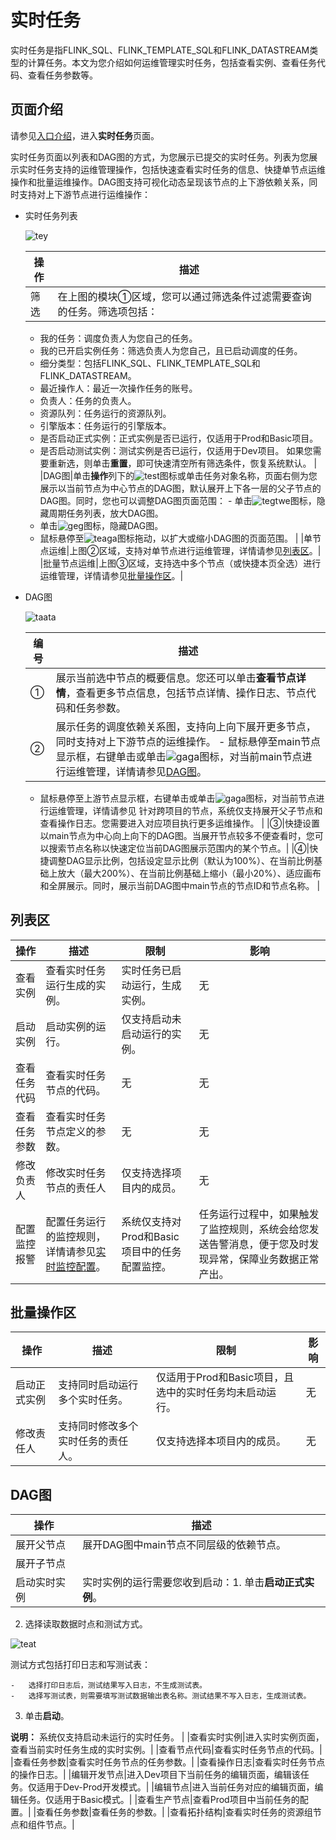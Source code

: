 # 实时任务

实时任务是指FLINK\_SQL、FLINK\_TEMPLATE\_SQL和FLINK\_DATASTREAM类型的计算任务。本文为您介绍如何运维管理实时任务，包括查看实例、查看任务代码、查看任务参数等。

## 页面介绍

请参见[入口介绍](/cn.zh-CN/运维中心/概述.md)，进入**实时任务**页面。

实时任务页面以列表和DAG图的方式，为您展示已提交的实时任务。列表为您展示实时任务支持的运维管理操作，包括快速查看实时任务的信息、快捷单节点运维操作和批量运维操作。DAG图支持可视化动态呈现该节点的上下游依赖关系，同时支持对上下游节点进行运维操作：

-   实时任务列表

    ![tey](https://static-aliyun-doc.oss-accelerate.aliyuncs.com/assets/img/zh-CN/4373240061/p164587.png)

    |操作|描述|
    |--|--|
    |筛选|在上图的模块①区域，您可以通过筛选条件过滤需要查询的任务。筛选项包括：

    -   我的任务：调度负责人为您自己的任务。
    -   我的已开启实例任务：筛选负责人为您自己，且已启动调度的任务。
    -   细分类型：包括FLINK\_SQL、FLINK\_TEMPLATE\_SQL和FLINK\_DATASTREAM。
    -   最近操作人：最近一次操作任务的账号。
    -   负责人：任务的负责人。
    -   资源队列：任务运行的资源队列。
    -   引擎版本：任务运行的引擎版本。
    -   是否启动正式实例：正式实例是否已运行，仅适用于Prod和Basic项目。
    -   是否启动测试实例：测试实例是否已运行，仅适用于Dev项目。
如果您需要重新选，则单击**重置**，即可快速清空所有筛选条件，恢复系统默认。 |
    |DAG图|单击**操作**列下的![test](https://static-aliyun-doc.oss-accelerate.aliyuncs.com/assets/img/zh-CN/1192520061/p148710.png)图标或单击任务对象名称，页面右侧为您展示以当前节点为中心节点的DAG图，默认展开上下各一层的父子节点的DAG图。同时，您也可以调整DAG图页面范围：    -   单击![tegtwe](https://static-aliyun-doc.oss-accelerate.aliyuncs.com/assets/img/zh-CN/1192520061/p148915.png)图标，隐藏周期任务列表，放大DAG图。
    -   单击![geg](https://static-aliyun-doc.oss-accelerate.aliyuncs.com/assets/img/zh-CN/6605376061/p186582.png)图标，隐藏DAG图。
    -   鼠标悬停至![teaga](https://static-aliyun-doc.oss-accelerate.aliyuncs.com/assets/img/zh-CN/6605376061/p186583.png)图标拖动，以扩大或缩小DAG图的页面范围。 |
    |单节点运维|上图②区域，支持对单节点进行运维管理，详情请参见[列表区](#section_ktd_rc2_own)。|
    |批量节点运维|上图③区域，支持选中多个节点（或快捷本页全选）进行运维管理，详情请参见[批量操作区](#section_86s_3v1_oul)。|

-   DAG图

    ![taata](https://static-aliyun-doc.oss-accelerate.aliyuncs.com/assets/img/zh-CN/2487417061/p186928.png)

    |编号|描述|
    |--|--|
    |①|展示当前选中节点的概要信息。您还可以单击**查看节点详情**，查看更多节点信息，包括节点详情、操作日志、节点代码和任务参数。|
    |②|展示任务的调度依赖关系图，支持向上向下展开更多节点，同时支持对上下游节点的运维操作。    -   鼠标悬停至main节点显示框，右键单击或单击![gaga](https://static-aliyun-doc.oss-accelerate.aliyuncs.com/assets/img/zh-CN/2987086061/p186770.png)图标，对当前main节点进行运维管理，详情请参见[DAG图](#section_b6m_4nh_cbb)。
    -   鼠标悬停至上游节点显示框，右键单击或单击![gaga](https://static-aliyun-doc.oss-accelerate.aliyuncs.com/assets/img/zh-CN/2987086061/p186770.png)图标，对当前节点进行运维管理，详情请参见
针对跨项目的节点，系统仅支持展开父子节点和查看操作日志。您需要进入对应项目执行更多运维操作。 |
    |③|快捷设置以main节点为中心向上向下的DAG图。当展开节点较多不便查看时，您可以搜索节点名称以快速定位当前DAG图展示范围内的某个节点。|
    |④|快捷调整DAG显示比例，包括设定显示比例（默认为100%）、在当前比例基础上放大（最大200%）、在当前比例基础上缩小（最小20%）、适应画布和全屏展示。同时，展示当前DAG图中main节点的节点ID和节点名称。 |


## 列表区

|操作|描述|限制|影响|
|--|--|--|--|
|查看实例|查看实时任务运行生成的实例。|实时任务已启动运行，生成实例。|无|
|启动实例|启动实例的运行。|仅支持启动未启动运行的实例。|无|
|查看任务代码|查看实时任务节点的代码。|无|无|
|查看任务参数|查看实时任务节点定义的参数。|无|无|
|修改负责人|修改实时任务节点的责任人|仅支持选择项目内的成员。|无|
|配置监控报警|配置任务运行的监控规则，详情请参见[实时监控配置](/cn.zh-CN/运维中心/监控报警/实时监控配置.md)。|系统仅支持对Prod和Basic项目中的任务配置监控。|任务运行过程中，如果触发了监控规则，系统会给您发送告警消息，便于您及时发现异常，保障业务数据正常产出。|

## 批量操作区

|操作|描述|限制|影响|
|--|--|--|--|
|启动正式实例|支持同时启动运行多个实时任务。|仅适用于Prod和Basic项目，且选中的实时任务均未启动运行。|无|
|修改责任人|支持同时修改多个实时任务的责任人。|仅支持选择本项目内的成员。|无|

## DAG图

|操作|描述|
|--|--|
|展开父节点|展开DAG图中main节点不同层级的依赖节点。|
|展开子节点|
|启动实时实例|实时实例的运行需要您收到启动：1.  单击**启动正式实例**。
2.  选择读取数据时点和测试方式。

![teat](https://static-aliyun-doc.oss-accelerate.aliyuncs.com/assets/img/zh-CN/2161986061/p186974.png)

测试方式包括打印日志和写测试表：

    -   选择打印日志后，测试结果写入日志，不生成测试表。
    -   选择写测试表，则需要填写测试数据输出表名称。测试结果不写入日志，生成测试表。
3.  单击**启动**。

**说明：** 系统仅支持启动未运行的实时任务。 |
|查看实时实例|进入实时实例页面，查看当前实时任务生成的实时实例。|
|查看节点代码|查看实时任务节点的代码。|
|查看任务参数|查看实时任务节点的任务参数。|
|查看操作日志|查看实时任务节点的操作日志。|
|编辑开发节点|进入Dev项目下当前任务的编辑页面，编辑该任务。仅适用于Dev-Prod开发模式。|
|编辑节点|进入当前任务对应的编辑页面，编辑任务。仅适用于Basic模式。|
|查看生产节点|查看Prod项目中当前任务的配置。|
|查看任务参数|查看任务的参数。|
|查看拓扑结构|查看实时任务的资源组节点和组件节点。|

